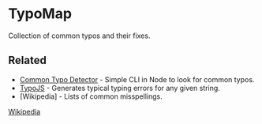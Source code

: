 # TypoMap

Collection of common typos and their fixes.


## Related

- [Common Typo Detector] - Simple CLI in Node to look for common typos.
- [TypoJS] - Generates typical typing errors for any given string.
- [Wikipedia] - Lists of common misspellings.

[Common Typo Detector]: https://www.npmjs.com/package/common-typo-detector
[TypoJS]: https://www.npmjs.com/package/typojs
[Wikipedia](https://en.wikipedia.org/wiki/Wikipedia:Lists_of_common_misspellings)

